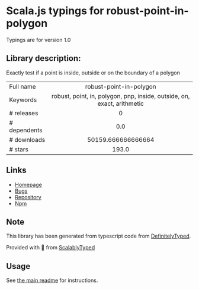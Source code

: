
# Scala.js typings for robust-point-in-polygon

Typings are for version 1.0

## Library description:
Exactly test if a point is inside, outside or on the boundary of a polygon

|                    |                 |
| ------------------ | :-------------: |
| Full name          | robust-point-in-polygon |
| Keywords           | robust, point, in, polygon, pnp, inside, outside, on, exact, arithmetic |
| # releases         | 0 |
| # dependents       | 0.0 |
| # downloads        | 50159.666666666664 |
| # stars            | 193.0 |

## Links
- [Homepage](https://github.com/mikolalysenko/robust-point-in-polygon)
- [Bugs](https://github.com/mikolalysenko/robust-point-in-polygon/issues)
- [Repository](https://github.com/mikolalysenko/robust-point-in-polygon)
- [Npm](https://www.npmjs.com/package/robust-point-in-polygon)
    


## Note
This library has been generated from typescript code from [DefinitelyTyped](https://definitelytyped.org).

Provided with :purple_heart: from [ScalablyTyped](https://github.com/oyvindberg/ScalablyTyped)

## Usage
See [the main readme](../../readme.md) for instructions.


